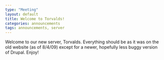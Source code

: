 ```yaml
---
type: "Meeting"
layout: default
title: Welcome to Torvalds!
categories: announcements
tags: announcements, server
---
```

Welcome to our new server, Torvalds. Everything should be as it was on the old
website (as of 8/4/09) except for a newer, hopefully less buggy version of
Drupal. Enjoy!

